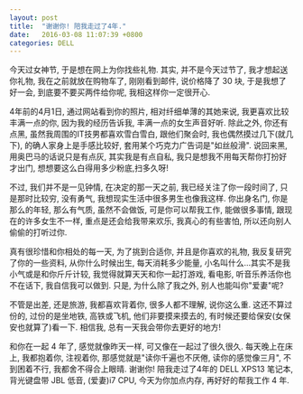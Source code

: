 ```yaml
---
layout: post
title:  "谢谢你! 陪我走过了4年."
date:   2016-03-08 11:07:39 +0800
categories: DELL
---
```


今天过女神节, 于是想在网上为你找些礼物. 其实, 并不是今天过节了, 我才想起送你礼物, 我在之前就放在购物车了, 刚刚看到邮件, 说价格降了 30 块, 于是我想了好一会, 到底要不要买两件给你呢, 我相这样你一定很开心.

4年前的4月1日, 通过网站看到你的照片, 相对纤细单薄的其她来说, 我更喜欢比较丰满一点的你, 因为我的经历告诉我, 丰满一点的女生声音好听. 除此之外, 你还有点黑, 虽然我周围的IT技男都喜欢雪白雪白, 跟他们聚会时, 我也偶然摸过几下(就几下), 的确人家身上是手感比较好, 套用某个巧克力广告词是"如丝般滑". 说回来黑, 用奥巴马的话说只是有点灰, 其实我是有点自私, 我只是想我不用每天帮你打扮好才出门, 想想要这么白得用多少粉底,扫多久呀!

不过, 我们并不是一见钟情, 在决定的那一天之前, 我已经关注了你一段时间了, 只是那时比较穷, 没有勇气, 我想现实生活中很多男生也像我这样. 你出身名门, 你是那么的年轻, 那么有气质, 虽然不会做饭, 可是你可以帮我工作, 能做很多事情, 跟现在的许多女生不一样, 重点是还会给我带来欢乐, 我真心的有些害怕, 所以还向别人偷偷的打听过你.

真有很珍惜和你相处的每一天, 为了挑到合适你, 并且是你喜欢的礼物, 我反复研究了你的一些资料, 从你什么时候出生, 每天消耗多少能量, 小名叫什么...其实不是我小气或是和你斤斤计较, 我觉得就算天天和你一起打游戏, 看电影, 听音乐养活你也不在话下, 我自信我可以做到. 只是, 为什么除了我之外, 别人也能叫你"爱妻"呢?

不管是出差, 还是旅游, 我都喜欢背着你, 很多人都不理解, 说你这么重. 这还不算过份的, 过份的是坐地铁, 高铁或飞机, 他们非要摸来摸去的, 有时候还要给保安(女保安也就算了)看一下. 相信我, 总有一天我会带你去更好的地方!

和你在一起 4 年了, 感觉就像昨天一样, 可又像在一起过了很久很久. 每天晚上在床上, 我都抱着你, 注视着你, 那感觉就是"读你千遍也不厌倦, 读你的感觉像三月", 不到困着不行, 我都舍不得合上眼晴. 谢谢你! 陪我走过了4年的 DELL XPS13 笔记本, 背光键盘带 JBL 低音, (爱妻)i7 CPU, 今天为你加点内存, 再好好的帮我工作 4 年.
